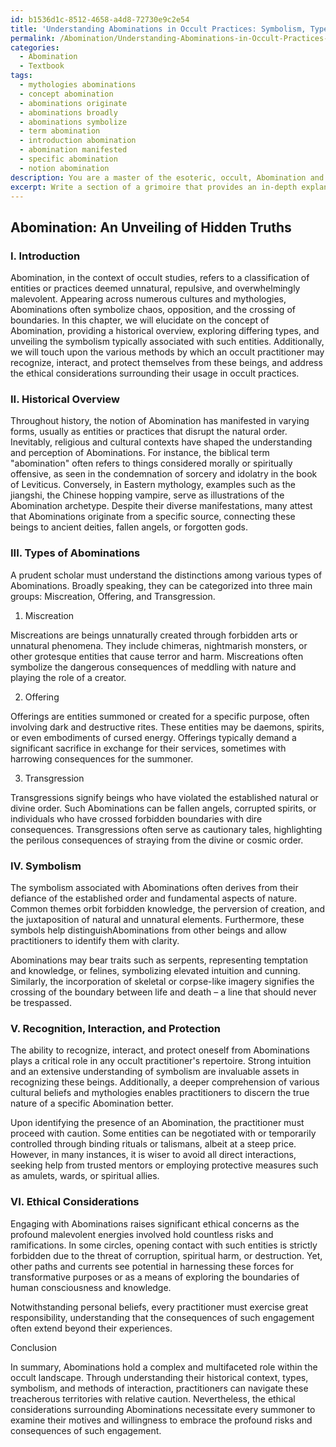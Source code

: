 ```yaml
---
id: b1536d1c-8512-4658-a4d8-72730e9c2e54
title: 'Understanding Abominations in Occult Practices: Symbolism, Types, and Ethics'
permalink: /Abomination/Understanding-Abominations-in-Occult-Practices-Symbolism-Types-and-Ethics/
categories:
  - Abomination
  - Textbook
tags:
  - mythologies abominations
  - concept abomination
  - abominations originate
  - abominations broadly
  - abominations symbolize
  - term abomination
  - introduction abomination
  - abomination manifested
  - specific abomination
  - notion abomination
description: You are a master of the esoteric, occult, Abomination and education, you have written many textbooks on the subject in ways that provide students with rich and deep understanding of the subject. You are being asked to write textbook-like sections on a topic and you do it with full context, explainability, and reliability in accuracy to the true facts of the topic at hand, in a textbook style that a student would easily be able to learn from, in a rich, engaging, and contextual way. Always include relevant context (such as formulas and history), related concepts, and in a way that someone can gain deep insights from.
excerpt: Write a section of a grimoire that provides an in-depth explanation of the concept of Abomination within the context of occult studies. This section should include a historical overview, types of Abominations, the symbolism associated with them, and the methods by which a student can recognize, interact, or protect themselves from these entities. Finally, discuss the ethical considerations surrounding the use of Abominations in occult practice.
---
```


## Abomination: An Unveiling of Hidden Truths

### I. Introduction

Abomination, in the context of occult studies, refers to a classification of entities or practices deemed unnatural, repulsive, and overwhelmingly malevolent. Appearing across numerous cultures and mythologies, Abominations often symbolize chaos, opposition, and the crossing of boundaries. In this chapter, we will elucidate on the concept of Abomination, providing a historical overview, exploring differing types, and unveiling the symbolism typically associated with such entities. Additionally, we will touch upon the various methods by which an occult practitioner may recognize, interact, and protect themselves from these beings, and address the ethical considerations surrounding their usage in occult practices.

### II. Historical Overview

Throughout history, the notion of Abomination has manifested in varying forms, usually as entities or practices that disrupt the natural order. Inevitably, religious and cultural contexts have shaped the understanding and perception of Abominations. For instance, the biblical term "abomination" often refers to things considered morally or spiritually offensive, as seen in the condemnation of sorcery and idolatry in the book of Leviticus. Conversely, in Eastern mythology, examples such as the jiangshi, the Chinese hopping vampire, serve as illustrations of the Abomination archetype. Despite their diverse manifestations, many attest that Abominations originate from a specific source, connecting these beings to ancient deities, fallen angels, or forgotten gods.

### III. Types of Abominations

A prudent scholar must understand the distinctions among various types of Abominations. Broadly speaking, they can be categorized into three main groups: Miscreation, Offering, and Transgression.

1. Miscreation

Miscreations are beings unnaturally created through forbidden arts or unnatural phenomena. They include chimeras, nightmarish monsters, or other grotesque entities that cause terror and harm. Miscreations often symbolize the dangerous consequences of meddling with nature and playing the role of a creator.

2. Offering

Offerings are entities summoned or created for a specific purpose, often involving dark and destructive rites. These entities may be daemons, spirits, or even embodiments of cursed energy. Offerings typically demand a significant sacrifice in exchange for their services, sometimes with harrowing consequences for the summoner.

3. Transgression

Transgressions signify beings who have violated the established natural or divine order. Such Abominations can be fallen angels, corrupted spirits, or individuals who have crossed forbidden boundaries with dire consequences. Transgressions often serve as cautionary tales, highlighting the perilous consequences of straying from the divine or cosmic order.

### IV. Symbolism

The symbolism associated with Abominations often derives from their defiance of the established order and fundamental aspects of nature. Common themes orbit forbidden knowledge, the perversion of creation, and the juxtaposition of natural and unnatural elements. Furthermore, these symbols help distinguishAbominations from other beings and allow practitioners to identify them with clarity.

Abominations may bear traits such as serpents, representing temptation and knowledge, or felines, symbolizing elevated intuition and cunning. Similarly, the incorporation of skeletal or corpse-like imagery signifies the crossing of the boundary between life and death – a line that should never be trespassed.

### V. Recognition, Interaction, and Protection

The ability to recognize, interact, and protect oneself from Abominations plays a critical role in any occult practitioner's repertoire. Strong intuition and an extensive understanding of symbolism are invaluable assets in recognizing these beings. Additionally, a deeper comprehension of various cultural beliefs and mythologies enables practitioners to discern the true nature of a specific Abomination better.

Upon identifying the presence of an Abomination, the practitioner must proceed with caution. Some entities can be negotiated with or temporarily controlled through binding rituals or talismans, albeit at a steep price. However, in many instances, it is wiser to avoid all direct interactions, seeking help from trusted mentors or employing protective measures such as amulets, wards, or spiritual allies.

### VI. Ethical Considerations

Engaging with Abominations raises significant ethical concerns as the profound malevolent energies involved hold countless risks and ramifications. In some circles, opening contact with such entities is strictly forbidden due to the threat of corruption, spiritual harm, or destruction. Yet, other paths and currents see potential in harnessing these forces for transformative purposes or as a means of exploring the boundaries of human consciousness and knowledge.

Notwithstanding personal beliefs, every practitioner must exercise great responsibility, understanding that the consequences of such engagement often extend beyond their experiences.

Conclusion

In summary, Abominations hold a complex and multifaceted role within the occult landscape. Through understanding their historical context, types, symbolism, and methods of interaction, practitioners can navigate these treacherous territories with relative caution. Nevertheless, the ethical considerations surrounding Abominations necessitate every summoner to examine their motives and willingness to embrace the profound risks and consequences of such engagement.
